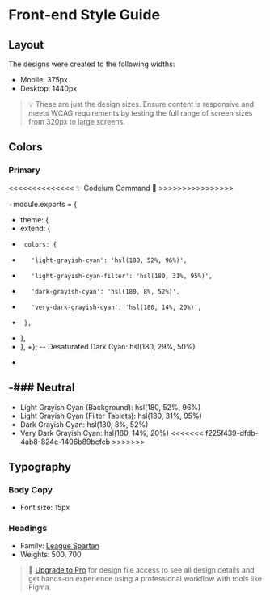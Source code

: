 # Front-end Style Guide

## Layout

The designs were created to the following widths:

- Mobile: 375px
- Desktop: 1440px

> 💡 These are just the design sizes. Ensure content is responsive and meets WCAG requirements by testing the full range of screen sizes from 320px to large screens.

## Colors

### Primary
<<<<<<<<<<<<<<  ✨ Codeium Command 🌟 >>>>>>>>>>>>>>>>

+module.exports = {
+  theme: {
+    extend: {
+      colors: {
+        'light-grayish-cyan': 'hsl(180, 52%, 96%)',
+        'light-grayish-cyan-filter': 'hsl(180, 31%, 95%)',
+        'dark-grayish-cyan': 'hsl(180, 8%, 52%)',
+        'very-dark-grayish-cyan': 'hsl(180, 14%, 20%)',
+      },
+    },
+  },
+};
-- Desaturated Dark Cyan: hsl(180, 29%, 50%)
-
-### Neutral
-
- Light Grayish Cyan (Background): hsl(180, 52%, 96%)
- Light Grayish Cyan (Filter Tablets): hsl(180, 31%, 95%)
- Dark Grayish Cyan: hsl(180, 8%, 52%)
- Very Dark Grayish Cyan: hsl(180, 14%, 20%)
<<<<<<<  f225f439-dfdb-4ab8-824c-1406b89bcfcb  >>>>>>>

## Typography

### Body Copy

- Font size: 15px

### Headings

- Family: [League Spartan](https://fonts.google.com/specimen/League+Spartan)
- Weights: 500, 700

> 💎 [Upgrade to Pro](https://www.frontendmentor.io/pro?ref=style-guide) for design file access to see all design details and get hands-on experience using a professional workflow with tools like Figma.
